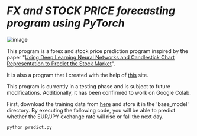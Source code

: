 # *FX and STOCK PRICE forecasting program using PyTorch*
![image](https://github.com/Yoshiki172/FX_prediction/assets/46835185/bf6010a9-b299-4ed1-976c-19b6f39d2946)

This program is a forex and stock price prediction program inspired by the paper "[Using Deep Learning Neural Networks and Candlestick Chart Representation to Predict the Stock Market](https://arxiv.org/pdf/1903.12258.pdf)".

It is also a program that I created with the help of [this](https://arxiv.org/pdf/1903.12258.pdf](https://qiita.com/ryosao/items/32e30baa7374f78aeaf0)https://qiita.com/ryosao/items/32e30baa7374f78aeaf0) site.

This program is currently in a testing phase and is subject to future modifications. Additionally, it has been confirmed to work on Google Colab.

First, download the training data from [here](https://drive.google.com/file/d/1ZTl-fzOiouXQde_TP2I2o-bj5nf31IEb/view?usp=drive_link) and store it in the 'base_model' directory. By executing the following code, you will be able to predict whether the EUR/JPY exchange rate will rise or fall the next day.

```
python predict.py
```
